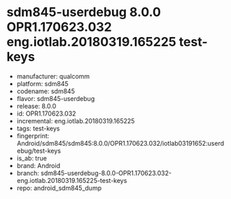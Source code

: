 # sdm845-userdebug 8.0.0 OPR1.170623.032 eng.iotlab.20180319.165225 test-keys
- manufacturer: qualcomm
- platform: sdm845
- codename: sdm845
- flavor: sdm845-userdebug
- release: 8.0.0
- id: OPR1.170623.032
- incremental: eng.iotlab.20180319.165225
- tags: test-keys
- fingerprint: Android/sdm845/sdm845:8.0.0/OPR1.170623.032/iotlab03191652:userdebug/test-keys
- is_ab: true
- brand: Android
- branch: sdm845-userdebug-8.0.0-OPR1.170623.032-eng.iotlab.20180319.165225-test-keys
- repo: android_sdm845_dump
